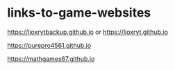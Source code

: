 # links-to-game-websites

https://lioxrytbackup.github.io or https://lioxryt.github.io

https://purepro4561.github.io

https://mathgames67.github.io

